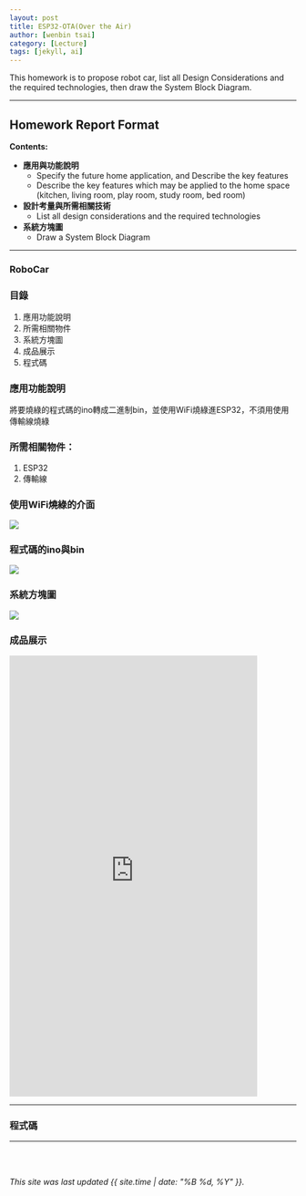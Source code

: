 ```yaml
---
layout: post
title: ESP32-OTA(Over the Air)
author: [wenbin tsai]
category: [Lecture]
tags: [jekyll, ai]
---
```


This homework is to propose robot car, list all Design Considerations and the required technologies, then draw the System Block Diagram.

---
## Homework Report Format
**Contents:**<br>
* **應用與功能說明**
  - Specify the future home application, and Describe the key features
  - Describe the key features which may be applied to the home space (kitchen, living room, play room, study room, bed room)
* **設計考量與所需相關技術**
  - List all design considerations and the required technologies
* **系統方塊圖**
  - Draw a System Block Diagram
---

###  RoboCar

### 目錄
1. 應用功能說明
2. 所需相關物件
4. 系統方塊圖
5. 成品展示
6. 程式碼

### 應用功能說明
將要燒綠的程式碼的ino轉成二進制bin，並使用WiFi燒綠進ESP32，不須用使用傳輸線燒綠

### 所需相關物件：
1. ESP32
2. 傳輸線

### 使用WiFi燒綠的介面
![](https://github.com/bin0819/MCU-project/blob/main/images/AA9.jpg?raw=true)

### 程式碼的ino與bin
![](https://github.com/bin0819/MCU-project/blob/main/images/AA99.png?raw=true)


### 系統方塊圖
![](https://github.com/bin0819/MCU-project/blob/main/images/AA444.JPG?raw=true)

### 成品展示
<iframe width="435" height="774" src="https://www.youtube.com/embed/x3H1H1XCdG8" title="ESP32-OTA" frameborder="0" allow="accelerometer; autoplay; clipboard-write; encrypted-media; gyroscope; picture-in-picture; web-share" allowfullscreen></iframe>



-------------------------
### 程式碼


--------------------------
<br> 
<br>

*This site was last updated {{ site.time | date: "%B %d, %Y" }}.*
